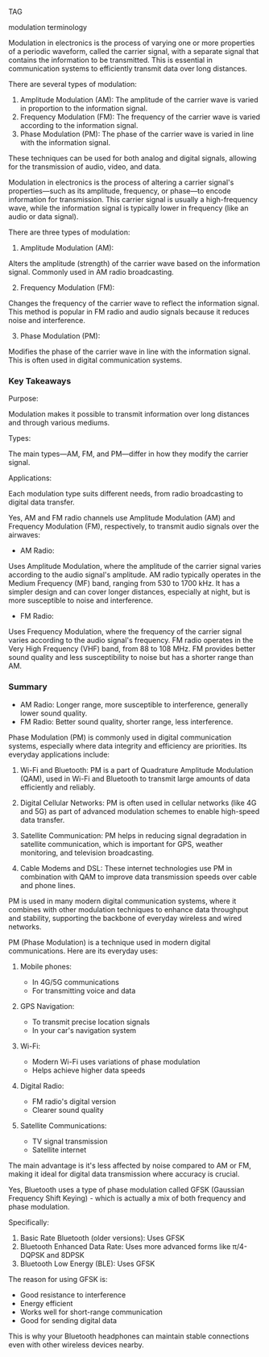 TAG

modulation
terminology

Modulation in electronics is the process of varying one or more properties of a periodic waveform, called the carrier signal, with a separate signal that contains the information to be transmitted. This is essential in communication systems to efficiently transmit data over long distances.

There are several types of modulation:

1. Amplitude Modulation (AM): The amplitude of the carrier wave is varied in proportion to the information signal.
2. Frequency Modulation (FM): The frequency of the carrier wave is varied according to the information signal.
3. Phase Modulation (PM): The phase of the carrier wave is varied in line with the information signal.

These techniques can be used for both analog and digital signals, allowing for the transmission of audio, video, and data.

Modulation in electronics is the process of altering a carrier signal's properties—such as its amplitude, frequency, or phase—to encode information for transmission. This carrier signal is usually a high-frequency wave, while the information signal is typically lower in frequency (like an audio or data signal).

There are three types of modulation:

1. Amplitude Modulation (AM):

Alters the amplitude (strength) of the carrier wave based on the information signal. Commonly used in AM radio broadcasting.

2. Frequency Modulation (FM):

Changes the frequency of the carrier wave to reflect the information signal. This method is popular in FM radio and audio signals because it reduces noise and interference.

3. Phase Modulation (PM):

Modifies the phase of the carrier wave in line with the information signal. This is often used in digital communication systems.

### Key Takeaways

Purpose: 

Modulation makes it possible to transmit information over long distances and through various mediums.

Types: 

The main types—AM, FM, and PM—differ in how they modify the carrier signal.

Applications: 

Each modulation type suits different needs, from radio broadcasting to digital data transfer.

Yes, AM and FM radio channels use Amplitude Modulation (AM) and Frequency Modulation (FM), respectively, to transmit audio signals over the airwaves:

- AM Radio: 

Uses Amplitude Modulation, where the amplitude of the carrier signal varies according to the audio signal's amplitude. AM radio typically operates in the Medium Frequency (MF) band, ranging from 530 to 1700 kHz. It has a simpler design and can cover longer distances, especially at night, but is more susceptible to noise and interference.

- FM Radio: 

Uses Frequency Modulation, where the frequency of the carrier signal varies according to the audio signal's frequency. FM radio operates in the Very High Frequency (VHF) band, from 88 to 108 MHz. FM provides better sound quality and less susceptibility to noise but has a shorter range than AM.

### Summary

- AM Radio: Longer range, more susceptible to interference, generally lower sound quality.
- FM Radio: Better sound quality, shorter range, less interference.

Phase Modulation (PM) is commonly used in digital communication systems, especially where data integrity and efficiency are priorities. Its everyday applications include:

1. Wi-Fi and Bluetooth: PM is a part of Quadrature Amplitude Modulation (QAM), used in Wi-Fi and Bluetooth to transmit large amounts of data efficiently and reliably.

2. Digital Cellular Networks: PM is often used in cellular networks (like 4G and 5G) as part of advanced modulation schemes to enable high-speed data transfer.

3. Satellite Communication: PM helps in reducing signal degradation in satellite communication, which is important for GPS, weather monitoring, and television broadcasting.

4. Cable Modems and DSL: These internet technologies use PM in combination with QAM to improve data transmission speeds over cable and phone lines.

PM is used in many modern digital communication systems, where it combines with other modulation techniques to enhance data throughput and stability, supporting the backbone of everyday wireless and wired networks.

PM (Phase Modulation) is a technique used in modern digital communications. Here are its everyday uses:

1. Mobile phones:
   - In 4G/5G communications
   - For transmitting voice and data

2. GPS Navigation:
   - To transmit precise location signals
   - In your car's navigation system

3. Wi-Fi:
   - Modern Wi-Fi uses variations of phase modulation
   - Helps achieve higher data speeds

4. Digital Radio:
   - FM radio's digital version
   - Clearer sound quality

5. Satellite Communications:
   - TV signal transmission
   - Satellite internet

The main advantage is it's less affected by noise compared to AM or FM, making it ideal for digital data transmission where accuracy is crucial.

Yes, Bluetooth uses a type of phase modulation called GFSK (Gaussian Frequency Shift Keying) - which is actually a mix of both frequency and phase modulation.

Specifically:
1. Basic Rate Bluetooth (older versions): Uses GFSK
2. Bluetooth Enhanced Data Rate: Uses more advanced forms like π/4-DQPSK and 8DPSK
3. Bluetooth Low Energy (BLE): Uses GFSK

The reason for using GFSK is:

- Good resistance to interference
- Energy efficient
- Works well for short-range communication
- Good for sending digital data

This is why your Bluetooth headphones can maintain stable connections even with other wireless devices nearby.
